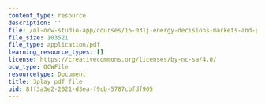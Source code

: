 ```yaml
---
content_type: resource
description: ''
file: /ol-ocw-studio-app/courses/15-031j-energy-decisions-markets-and-policies-spring-2012/8ff3a3e22021d3eaf9cb5787cbfdf905_8aNkTgarBis.pdf
file_size: 103521
file_type: application/pdf
learning_resource_types: []
license: https://creativecommons.org/licenses/by-nc-sa/4.0/
ocw_type: OCWFile
resourcetype: Document
title: 3play pdf file
uid: 8ff3a3e2-2021-d3ea-f9cb-5787cbfdf905
---
```

